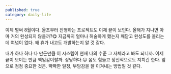 ```yaml
---
published: true
category: daily-life
---
```

이제 벌써 8월이다. 올초부터 진행하는 프로젝트도 이제 끝이 보인다. 올해가 지나면 아마 거의 완성되지 않을까?😋
지금까지 얼마나 허술하게 했는지 깨닫고 완성도를 올리는데 여념이 없다.
왜 휴가 내고도 개발하는지 알 것 같다.

내가 하나 하나 다 만든만큼 이 시스템이 현재 나의 수준 그 자체라고 봐도 되니까. 이제 끝이 보이는 만큼 책임감이랄까. 상당하다.😐
몸도 힘들고 정신적으로도 지치긴 한다.
앞으로 점점 중요한 것은. 빡빡한 일정, 부담감을 잘 이겨내는 방법일 것 같다.
